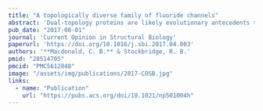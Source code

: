 ```yaml
---
title: "A topologically diverse family of fluoride channels"
abstract: 'Dual-topology proteins are likely evolutionary antecedents to a common motif in membrane protein structures, the inverted repeat. A family of fluoride channels, the Flucs, which protect microorganisms, fungi, and plants against cytoplasmic fluoride accumulation, has representatives of all topologies along this evolutionary trajectory, including dual-topology homodimers, antiparallel heterodimers, and, in eukaryotes, fused two-domain proteins with an inverted repeat motif. Recent high-resolution crystal structures of dual-topology homodimers, coupled with extensive functional information about both the homodimers and two-domain Flucs, provide a case study of the co-evolution of fold and function.'
pub_date: "2017-08-01"
journal: 'Current Opinion in Structural Biology'
paperurl: 'https://doi.org/10.1016/j.sbi.2017.04.003'
authors: '**Macdonald, C. B.** & Stockbridge, R. B.'
pmid: "28514705"
pmcid: "PMC5612848"
image: "/assets/img/publications/2017-COSB.jpg"
links:
  - name: "Publication"
    url: "https://pubs.acs.org/doi/10.1021/np501004h"
---
```

